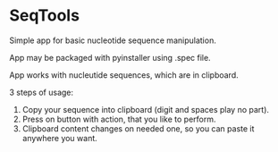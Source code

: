 # SeqTools
Simple app for basic nucleotide sequence manipulation.

App may be packaged with pyinstaller using .spec file.

App works with nucleutide sequences, which are in clipboard.

3 steps of usage:
1. Copy your sequence into clipboard (digit and spaces play no part).
2. Press on button with action, that you like to perform.
3. Clipboard content changes on needed one, so you can paste it anywhere you want.
